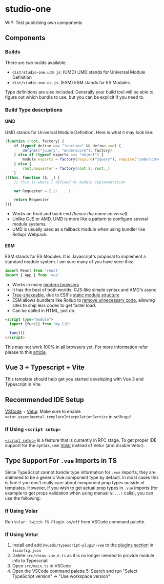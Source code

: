 # studio-one
WIP: Test publishing own components

## Components

### Builds

There are two builds available.

* `dist/studio-one.udm.js`: (UMD) UMD stands for Universal Module Definition
* `dist/studio-one.es.js`: (ESM) ESM stands for ES Modules

Type definitions are also included.
Generally your build tool will be able to figure out which bundle to use, but you can be explicit if you need to.

### Build Type descriptions

#### UMD

UMD stands for Universal Module Definition. Here is what it may look like:

```javascript
(function (root, factory) {
    if (typeof define === "function" && define.amd) {
        define(["jquery", "underscore"], factory)
    } else if (typeof exports === "object") {
        module.exports = factory(require("jquery"), require("underscore"))
    } else {
        root.Requester = factory(root.$, root._)
    }
}(this, function ($, _) {
    // this is where I defined my module implementation

    var Requester = { // ... }

    return Requester
}))
```

* Works on front and back end _(hence the name universal)_.
* Unlike CJS or AMD, UMD is more like a pattern to configure several module systems.
* UMD is usually used as a fallback module when using bundler like Rollup/ Webpack.

#### ESM

ESM stands for ES Modules. It is Javascript's proposal to implement a standard module system. I am sure many of you have seen this:

```javascript
import React from 'react'
import { App } from 'vue'
```

* Works in many [modern browsers](https://caniuse.com/#feat=es6-module)
* It has the best of both worlds: CJS-like simple syntax and AMD's async
* [Tree-shakeable](https://developers.google.com/web/fundamentals/performance/optimizing-javascript/tree-shaking/), due to ES6's [static module structure](https://exploringjs.com/es6/ch_modules.html#static-module-structure)
* ESM allows bundlers like Rollup to [remove unnecessary code](https://dev.to/bennypowers/you-should-be-using-esm-kn3), allowing sites to ship less codes to get faster load.
* Can be called in HTML, just do:

```html
<script type="module">
  import {func1} from 'my-lib'

  func1()
</script>
```

This may not work 100% in all browsers yet.
For more information refer please to this [article](https://dev.to/iggredible/what-the-heck-are-cjs-amd-umd-and-esm-ikm).

## Vue 3 + Typescript + Vite

This template should help get you started developing with Vue 3 and Typescript in Vite.

## Recommended IDE Setup

[VSCode](https://code.visualstudio.com/) + [Vetur](https://marketplace.visualstudio.com/items?itemName=octref.vetur). Make sure to enable `vetur.experimental.templateInterpolationService` in settings!

### If Using `<script setup>`

[`<script setup>`](https://github.com/vuejs/rfcs/pull/227) is a feature that is currently in RFC stage. To get proper IDE support for the syntax, use [Volar](https://marketplace.visualstudio.com/items?itemName=johnsoncodehk.volar) instead of Vetur (and disable Vetur).

## Type Support For `.vue` Imports in TS

Since TypeScript cannot handle type information for `.vue` imports, they are shimmed to be a generic Vue component type by default. In most cases this is fine if you don't really care about component prop types outside of templates. However, if you wish to get actual prop types in `.vue` imports (for example to get props validation when using manual `h(...)` calls), you can use the following:

### If Using Volar

Run `Volar: Switch TS Plugin on/off` from VSCode command palette.

### If Using Vetur

1. Install and add `@vuedx/typescript-plugin-vue` to the [plugins section](https://www.typescriptlang.org/tsconfig#plugins) in `tsconfig.json`
2. Delete `src/shims-vue.d.ts` as it is no longer needed to provide module info to Typescript
3. Open `src/main.ts` in VSCode
4. Open the VSCode command palette 5. Search and run "Select TypeScript version" -> "Use workspace version"
